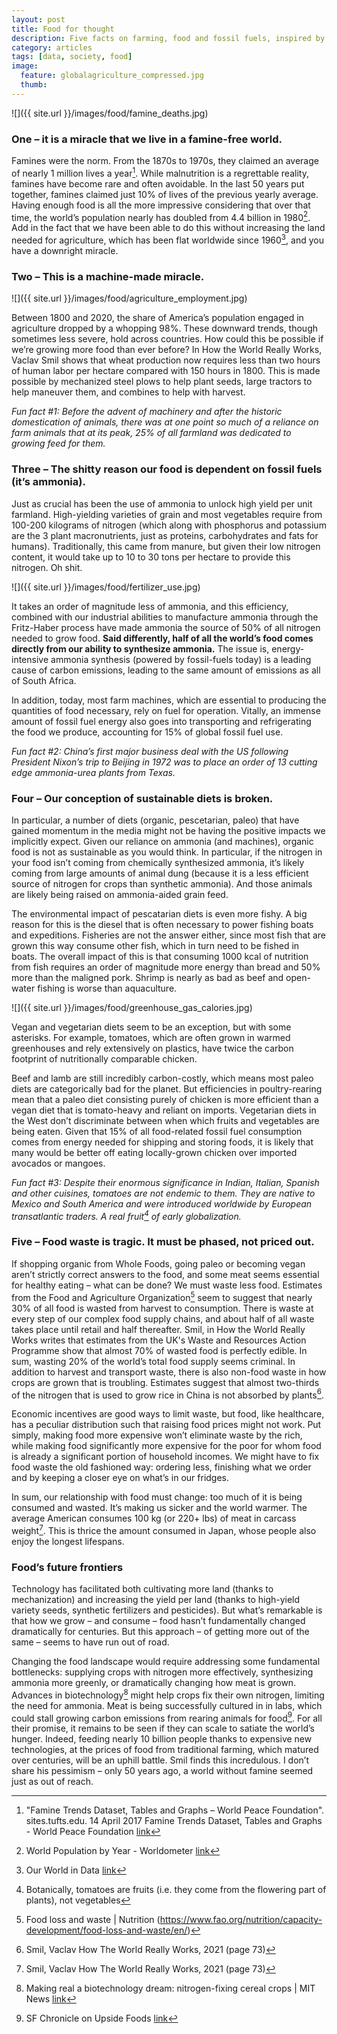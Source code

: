 ```yaml
---
layout: post
title: Food for thought
description: Five facts on farming, food and fossil fuels, inspired by Gates’ favorite [author](https://www.youtube.com/watch?v=4oT2WupNkGg)
category: articles
tags: [data, society, food]
image:
  feature: globalagriculture_compressed.jpg
  thumb: 
---
```


![]({{ site.url }}/images/food/famine_deaths.jpg)

### One – it is a miracle that we live in a famine-free world. 
Famines were the norm. From the 1870s to 1970s, they claimed an average of nearly 1 million lives a year[^1]. While malnutrition is a regrettable reality, famines have become rare and often avoidable. In the last 50 years put together, famines claimed just 10% of lives of the previous yearly average. Having enough food is all the more impressive considering that over that time, the world’s population nearly has doubled from 4.4 billion in 1980[^2]. Add in the fact that we have been able to do this without increasing the land needed for agriculture, which has been flat worldwide since 1960[^3], and you have a downright miracle.


### Two – This is a machine-made miracle. 

![]({{ site.url }}/images/food/agriculture_employment.jpg)

Between 1800 and 2020, the share of America’s population engaged in agriculture dropped by a whopping 98%. These downward trends, though sometimes less severe, hold across countries. How could this be possible if we’re growing more food than ever before? In How the World Really Works, Vaclav Smil shows that wheat production now requires less than two hours of human labor per hectare compared with 150 hours in 1800. This is made possible by mechanized steel plows to help plant seeds, large tractors to help maneuver them, and combines to help with harvest. 

*Fun fact #1: Before the advent of machinery and after the historic domestication of animals, there was at one point  so much of a reliance on farm animals that at its peak, 25% of all farmland was dedicated to growing feed for them.*

### Three – The shitty reason our food is dependent on fossil fuels (it’s ammonia).
Just as crucial has been the use of ammonia to unlock high yield per unit farmland. High-yielding varieties of grain and most vegetables require from 100-200 kilograms of nitrogen (which along with phosphorus and potassium are the 3 plant macronutrients, just as proteins, carbohydrates and fats for humans). Traditionally, this came from manure, but given their low nitrogen content, it would take up to 10 to 30 tons per hectare to provide this nitrogen. Oh shit. 

![]({{ site.url }}/images/food/fertilizer_use.jpg)

It takes an order of magnitude less of ammonia, and this efficiency, combined with our industrial abilities to manufacture ammonia through the Fritz-Haber process have made ammonia the source of 50% of all nitrogen needed to grow food. **Said differently, half of all the world’s food comes directly from our ability to synthesize ammonia.** The issue is, energy-intensive ammonia synthesis (powered by fossil-fuels today) is a leading cause of carbon emissions, leading to the same amount of emissions as all of South Africa.

In addition, today, most farm machines, which are essential to producing the quantities of food necessary, rely on fuel for operation. Vitally, an immense amount of fossil fuel energy also goes into transporting and refrigerating the food we produce, accounting for 15% of global fossil fuel use.

*Fun fact #2: China’s first major business deal with the US following President Nixon’s trip to Beijing in 1972 was to place an order of 13 cutting edge ammonia-urea plants from Texas.*

### Four – Our conception of sustainable diets is broken.
In particular, a number of diets (organic, pescetarian, paleo) that have gained momentum in the media might not be having the positive impacts we implicitly expect.
Given our reliance on ammonia (and machines), organic food is not as sustainable as you would think. In particular, if the nitrogen in your food isn’t coming from chemically synthesized ammonia, it’s likely coming from large amounts of animal dung (because it is a less efficient source of nitrogen for crops than synthetic ammonia). And those animals are likely being raised on ammonia-aided grain feed. 

The environmental impact of pescatarian diets is even more fishy. A big reason for this is the diesel that is often necessary to power fishing boats and expeditions. Fisheries are not the answer either, since most fish that are grown this way consume other fish, which in turn need to be fished in boats. The overall impact of this is that consuming 1000 kcal of nutrition from fish requires an order of magnitude more energy than bread and 50% more than the maligned pork. Shrimp is nearly as bad as beef and open-water fishing is worse than aquaculture.

![]({{ site.url }}/images/food/greenhouse_gas_calories.jpg)

Vegan and vegetarian diets seem to be an exception, but with some asterisks. For example, tomatoes, which are often grown in warmed greenhouses and rely extensively on plastics, have twice the carbon footprint of nutritionally comparable chicken. 

Beef and lamb are still incredibly carbon-costly, which means most paleo diets are categorically bad for the planet. But efficiencies in poultry-rearing mean that a paleo diet consisting purely of chicken is more efficient than a vegan diet that is tomato-heavy and reliant on imports. Vegetarian diets in the West don’t discriminate between when which fruits and vegetables are being eaten. Given that 15% of all food-related fossil fuel consumption comes from energy needed for shipping and storing foods, it is likely that many would be better off eating locally-grown chicken over imported avocados or mangoes. 

*Fun fact #3: Despite their enormous significance in Indian, Italian, Spanish and other cuisines, tomatoes are not endemic to them. They are native to Mexico and South America and were introduced worldwide by European transatlantic traders. A real fruit[^5] of early globalization.*

### Five – Food waste is tragic. It must be phased, not priced out.
If shopping organic from Whole Foods, going paleo or becoming vegan aren’t strictly correct answers to the food, and some meat seems essential for healthy eating – what can be done? We must waste less food. Estimates from the Food and Agriculture Organization[^6] seem to suggest that nearly 30% of all food is wasted from harvest to consumption. There is waste at every step of our complex food supply chains, and about half of all waste takes place until retail and half thereafter. Smil, in How the World Really Works writes that estimates from the UK's Waste and Resources Action Programme show that almost 70% of wasted food is perfectly edible. In sum, wasting 20% of the world’s total food supply seems criminal. In addition to harvest and transport waste, there is also non-food waste in how crops are grown that is troubling. Estimates suggest that almost two-thirds of the nitrogen that is used to grow rice in China is not absorbed by plants[^7].

Economic incentives are good ways to limit waste, but food, like healthcare, has a peculiar distribution such that raising food prices might not work. Put simply, making food more expensive won’t eliminate waste by the rich, while making food significantly more expensive for the poor for whom food is already a significant portion of household incomes. We might have to fix food waste the old fashioned way: ordering less, finishing what we order and by keeping a closer eye on what’s in our fridges.

In sum, our relationship with food must change: too much of it is being consumed and wasted. It’s making us sicker and the world warmer. The average American consumes 100 kg (or 220+ lbs) of meat in carcass weight[^8]. This is thrice the amount consumed in Japan, whose people also enjoy the longest lifespans.

### Food’s future frontiers 
Technology has facilitated both cultivating more land (thanks to mechanization) and increasing the yield per land (thanks to high-yield variety seeds, synthetic fertilizers and pesticides). But what’s remarkable is that how we grow – and consume – food hasn’t fundamentally changed dramatically for centuries. But this approach – of getting more out of the same – seems to have run out of road. 

Changing the food landscape would require addressing some fundamental bottlenecks: supplying crops with nitrogen more effectively, synthesizing ammonia more greenly, or dramatically changing how meat is grown. Advances in biotechnology[^9] might help crops fix their own nitrogen, limiting the need for ammonia. Meat is being successfully cultured in in labs, which could stall growing carbon emissions from rearing animals for food[^10]. For all their promise, it remains to be seen if they can scale to satiate the world’s hunger. Indeed, feeding nearly 10 billion people thanks to expensive new technologies, at the prices of food from traditional farming, which matured over centuries, will be an uphill battle. Smil finds this incredulous. I don’t share his pessimism – only 50 years ago, a world without famine seemed just as out of reach.



[^1]: "Famine Trends Dataset, Tables and Graphs – World Peace Foundation". sites.tufts.edu. 14 April 2017 Famine Trends Dataset, Tables and Graphs - World Peace Foundation [link](https://sites.tufts.edu/wpf/famine/)
[^2]:  World Population by Year - Worldometer [link](https://www.worldometers.info/world-population/world-population-by-year/)
[^3]: Our World in Data [link](https://ourworldindata.org/grapher/land-use-agriculture-longterm?country=OWID_WRL~USA~IND)
[^4]:  Executive Summary – Ammonia Technology Roadmap – Analysis - IEA [link](https://www.iea.org/reports/ammonia-technology-roadmap/executive-summary)
[^5]:  Botanically, tomatoes are fruits (i.e. they come from the flowering part of plants), not vegetables
[^6]: Food loss and waste | Nutrition (https://www.fao.org/nutrition/capacity-development/food-loss-and-waste/en/)
[^7]: Smil, Vaclav How The World Really Works, 2021 (page 73) 
[^8]: Smil, Vaclav How The World Really Works, 2021 (page 73) 
[^9]:  Making real a biotechnology dream: nitrogen-fixing cereal crops | MIT News [link](https://news.mit.edu/2020/making-real-biotechnology-dream-nitrogen-fixing-cereal-crops-0110)
[^10]: SF Chronicle on Upside Foods [link](https://news.mit.edu/2020/making-real-biotechnology-dream-nitrogen-fixing-cereal-crops-0110)